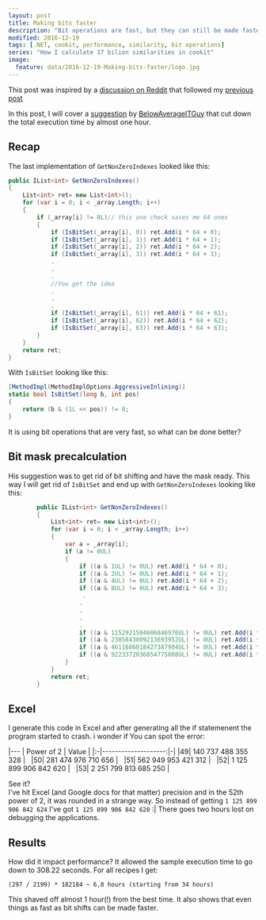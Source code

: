 ```yaml
---
layout: post
title: Making bits faster
description: "Bit operations are fast, but they can still be made faster"
modified: 2016-12-19
tags: [.NET, cookit, performance, similarity, bit operations]
series: "How I calculate 17 bilion similarities in cookit"
image:
  feature: data/2016-12-19-Making-bits-faster/logo.jpg
---
```


This post was inspired by a [discussion on Reddit](https://www.reddit.com/r/programming/comments/5i2x5r/using_bit_masks_for_highperformance_calculations/) that followed my [previous post](http://indexoutofrange.com/Using-bit-operations-for-performance-optimizations/)

In this post, I will cover a [suggestion](https://www.reddit.com/r/programming/comments/5i2x5r/using_bit_masks_for_highperformance_calculations/db5ujwc/) by [BelowAverageITGuy](https://www.reddit.com/user/BelowAverageITGuy) that cut down the total execution time by almost one hour.
<!--MORE-->

## Recap 

The last implementation of `GetNonZeroIndexes` looked like this:

```csharp
public IList<int> GetNonZeroIndexes()
{
    List<int> ret= new List<int>();
    for (var i = 0; i < _array.Length; i++)
    {
        if (_array[i] != 0L)// this one check saves me 64 ones
        {
            if (IsBitSet(_array[i], 0)) ret.Add(i * 64 + 0);
            if (IsBitSet(_array[i], 1)) ret.Add(i * 64 + 1);
            if (IsBitSet(_array[i], 2)) ret.Add(i * 64 + 2);
            if (IsBitSet(_array[i], 3)) ret.Add(i * 64 + 3);
            .
            .
            .
            //You get the idea
            .
            .
            .
            if (IsBitSet(_array[i], 61)) ret.Add(i * 64 + 61);
            if (IsBitSet(_array[i], 62)) ret.Add(i * 64 + 62);
            if (IsBitSet(_array[i], 63)) ret.Add(i * 64 + 63);
        }
    }
    return ret;
}
```

With `IsBitSet` looking like this:

```csharp
[MethodImpl(MethodImplOptions.AggressiveInlining)]
static bool IsBitSet(long b, int pos)
{
    return (b & (1L << pos)) != 0;
}
```

It is using bit operations that are very fast, so what can be done better?

## Bit mask precalculation

His suggestion was to get rid of bit shifting and have the mask ready. This way I will get rid of `IsBitSet` and end up with `GetNonZeroIndexes` looking like this:  


```csharp
        public IList<int> GetNonZeroIndexes()
        {
            List<int> ret= new List<int>();
            for (var i = 0; i < _array.Length; i++)
            {
                var a = _array[i];
                if (a != 0UL)
                {
                    if ((a & 1UL) != 0UL) ret.Add(i * 64 + 0);
                    if ((a & 2UL) != 0UL) ret.Add(i * 64 + 1);
                    if ((a & 4UL) != 0UL) ret.Add(i * 64 + 2);
                    if ((a & 8UL) != 0UL) ret.Add(i * 64 + 3);
                     .
                    .
                    .
                    .
                    .
                    if ((a & 1152921504606846976UL) != 0UL) ret.Add(i * 64 + 60);
                    if ((a & 2305843009213693952UL) != 0UL) ret.Add(i * 64 + 61);
                    if ((a & 4611686018427387904UL) != 0UL) ret.Add(i * 64 + 62);
                    if ((a & 9223372036854775808UL) != 0UL) ret.Add(i * 64 + 63);
                }
            }
            return ret;
        }
```

## Excel

I generate this code in Excel and after generating all the if statemenent the program started to crash. i wonder if You can spot the error:

|---
| Power of 2 | Value |
|:-|--------------------:|-|
|49| 140 737 488 355 328 | &nbsp;
|50| 281 474 976 710 656 | &nbsp;
|51| 562 949 953 421 312 | &nbsp;
|52| 1 125 899 906 842 620 | &nbsp; 
|53| 2 251 799 813 685 250 | &nbsp;


See it?<br/>
I've hit Excel (and Google docs for that matter) precision and in the 52th power of 2, it was rounded in a strange way. So instead of getting `1 125 899 906 842 624` I've got `1 125 899 906 842 620` :| There goes two hours lost on debugging the applications.

## Results 

How did it impact performance? It allowed the sample execution time to go down to 308.22 seconds. For all recipes I  get:

```console    
(297 / 2199) * 182184 ~ 6,8 hours (starting from 34 hours)
```

This shaved off almost 1 hour(!) from the best time. It also shows that even things as fast as bit shifts can be made faster.


<style>
table{
    width:300px !important;
}
</style>